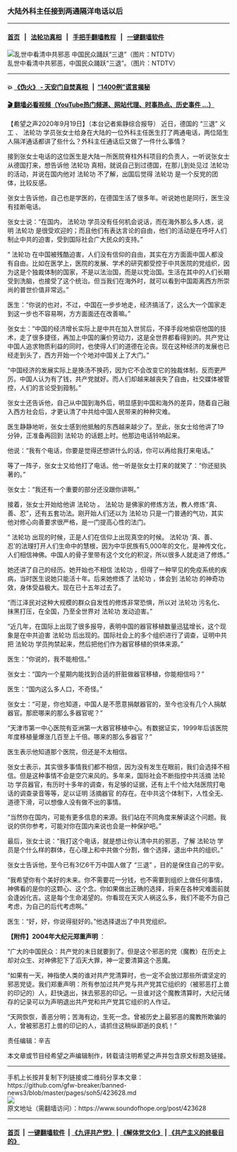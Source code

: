 ### 大陆外科主任接到两通隔洋电话以后
------------------------

#### [首页](https://github.com/gfw-breaker/banned-news3/blob/master/README.md) &nbsp;&nbsp;|&nbsp;&nbsp; [法轮功真相](https://github.com/begood0513/basic/blob/master/README.md)  &nbsp;&nbsp;|&nbsp;&nbsp; [手把手翻墙教程](https://github.com/gfw-breaker/guides/wiki)  &nbsp;&nbsp;|&nbsp;&nbsp; [一键翻墙软件](https://github.com/gfw-breaker/nogfw/blob/master/README.md)  



<div><img alt="乱世中看清中共邪恶 中国民众踊跃“三退”（图片：NTDTV）" src="https://img.soundofhope.org/2020-09/1600567343264.jpg"/>
<br/><figcaption class="caption">
 乱世中看清中共邪恶，中国民众踊跃“三退”。（图片：NTDTV）
</figcaption></div><hr/>

#### 💥 [《伪火》 - 天安门自焚真相 ](http://158.247.195.190:10000/videos/blog/weihuo.html)&nbsp; |&nbsp; [“1400例”谎言揭秘  ](http://158.247.195.190:10000/videos/blog/jiexi1400.html)

#### [ 🎬  翻墙必看视频（YouTube热门频道、网站代理、时事热点、历史事件 ...）](https://github.com/gfw-breaker/links/blob/master/banned.md)

<div><div class="Content__Wrapper sc-1bvya0-0 grZQxZ">
 <p class="meta-top">
  <span class="meta">
   【希望之声2020年9月19日】（本台记者紫静综合报导）
  </span>
  近日，德国的
  <ok href="/term/379681">
   “三退”
  </ok>
  <ok href="/term/87216">
   义工
  </ok>
  、
  <ok href="/term/968">
   法轮功
  </ok>
  学员张女士给身在大陆的一位外科主任医生打了两通电话，两位陌生人隔洋通话都讲了些什么？外科主任通话后又做了一件什么事情？
 </p>
 <p>
  接到张女士电话的这位医生是大陆一所医院脊柱外科项目的负责人，一听说张女士从德国打来，想告诉他
  <ok href="/term/968">
   法轮功
  </ok>
  真相，就说自己到过德国，在那儿到处见过
  <ok href="/term/968">
   法轮功
  </ok>
  的活动，并说在国内他对
  <ok href="/term/968">
   法轮功
  </ok>
  不了解，出国后觉得
  <ok href="/term/968">
   法轮功
  </ok>
  是一个反党的团体，比较反感。
 </p>
 <div class="AD_Embed__Wrap-sc-1xslmin-0 igMuqX module desktop">
  <div>
  </div>
 </div>
 <p>
  张女士告诉他，自己也是学医的，在德国生活了很多年。听说她也是同行，医生没有挂断电话。
 </p>
 <p>
  张女士说：“在国内，
  <ok href="/term/968">
   法轮功
  </ok>
  学员没有任何机会说话，而在海外那么多人炼，说明
  <ok href="/term/968">
   法轮功
  </ok>
  是很受欢迎的；而且他们有表达言论的自由，他们的活动是在呼吁人们制止中共的迫害，受到国际社会广大民众的支持。”
 </p>
 <p>
  “
  <ok href="/term/968">
   法轮功
  </ok>
  在中国被残酷迫害，人们没有信仰的自由，其实在方方面面中国人都没有自由。比如在医学上，医院的发展、学术的研究都受控于中共医院的党组织，因为这是个独裁体制的国家，不是以法治国，而是以党治国。生活在其中的人们长期受到洗脑，也接受了这个统治。但当我们在海外时，就可以看到中国距离西方所崇尚的普世价值非常远。”
 </p>
 <p>
  医生：“你说的也对，不过，中国在一步步地走，经济搞活了，这么大一个国家走到这一步也不容易啊，方方面面还在改善嘛。”
 </p>
 <p>
  张女士：“中国的经济增长实际上是中共在加入世贸后，不择手段地偷窃他国的技术，走了很多捷径，再加上中国的廉价劳动力，这是全世界都看得到的。共产党让中国人追求物质利益的同时，也使得人们的道德在沦丧。现在这种经济的发展也已经走到头了，西方开始一个个地对中国关上了大门。”
 </p>
 <p>
  “中国经济的发展实际上是换汤不换药，因为它不会改变它的独裁体制，反而更严厉。中国人认为有了钱，共产党就好。而人们却越来越丧失了自由，社交媒体被管控，人们的言论受到箝制。”
 </p>
 <p>
  张女士还告诉他，自己从中国到海外后，明显感到中国和海外的差异，随着自己融入西方社会后，才更认清了中共给中国人民带来的种种灾难。
 </p>
 <p>
  医生静静地听，张女士感到他抵触的东西越来越少了。至此，张女士给他讲了19分钟，正准备再回到
  <ok href="/term/968">
   法轮功
  </ok>
  的话题上时。他那边电话铃响起来。
 </p>
 <p>
  他说：“我有个电话，你要是觉得还想讲什么的话，你可以再给我打来电话。”
 </p>
 <p>
  等了一阵子，张女士又给他打了电话。他一听是张女士打来的就笑了：“你还挺执著的。”
 </p>
 <p>
  张女士：“我还有一个重要的部分还没跟你讲啊。”
 </p>
 <p>
  接着，张女士开始给他讲
  <ok href="/term/968">
   法轮功
  </ok>
  。
  <ok href="/term/968">
   法轮功
  </ok>
  是佛家的修炼方法，教人修炼“真、善、忍”，还有五套功法。刚开始人们还以为
  <ok href="/term/968">
   法轮功
  </ok>
  只是一门普通的气功，其实他对修心向善要求很严格，是一门提高心性的法门。
 </p>
 <p>
  “
  <ok href="/term/968">
   法轮功
  </ok>
  出现的时候，正是人们在信仰上出现真空的时候。
  <ok href="/term/968">
   法轮功
  </ok>
  ‘真、善、忍’的法理打开人们生命中的慧根，因为中华民族有5,000年的文化，是神传文化，人们相信神佛。中国人的骨子里带有这个文化的积淀，所以很多人就走进了修炼。”
 </p>
 <p>
  她还讲了自己的经历。她开始也不相信
  <ok href="/term/968">
   法轮功
  </ok>
  ，但得了一种罕见的免疫系统的疾病，当时医生说她只能活十年。后来她修炼了
  <ok href="/term/968">
   法轮功
  </ok>
  ，体会到
  <ok href="/term/968">
   法轮功
  </ok>
  的神奇功效，身体受益极大。现在已十五年过去了。
 </p>
 <div class="AD_Embed__Wrap-sc-1xslmin-0 igMuqX module desktop">
  <div>
  </div>
 </div>
 <p>
  “而江泽民对这种大规模的群众自发性的修炼非常恐惧，所以对
  <ok href="/term/968">
   法轮功
  </ok>
  污名化、抹黑打压，在全国，乃至全世界对
  <ok href="/term/968">
   法轮功
  </ok>
  发动迫害。”
 </p>
 <p>
  “近几年，在国际上出现了很多报导，表明中国的器官移植数量迅猛增长，这个现象是在中共迫害
  <ok href="/term/968">
   法轮功
  </ok>
  后出现的。国际社会上的多个组织进行了调查，证明中共把
  <ok href="/term/968">
   法轮功
  </ok>
  学员拘禁起来，然后把他们作为器官移植的供体来源。”
 </p>
 <p>
  医生：“你说的，我不能相信。”
 </p>
 <p>
  张女士：“国内一个星期内能找到合适的肝脏做器官移植，你能相信吗？”
 </p>
 <p>
  医生：“国内这么多人口，不奇怪。”
 </p>
 <p>
  张女士：“可是，你也知道，中国人是不愿意捐献器官的，至今也没有几个人捐献器官。那麽哪来的那么多器官呢？”
 </p>
 <p>
  “天津市第一中心医院有亚洲第一大器官移植中心。有数据证实，1999年后该医院年度移植量爆涨几百至上千倍。哪来的那么多器官？”
 </p>
 <p>
  医生表示他知道那个医院，但还是不太相信。
 </p>
 <p>
  张女士表示，其实很多事情我们都不相信，因为没有发生在眼前，我们会选择不相信。但是这种事情不会是空穴来风的。多年来，国际社会不断指控中共活摘
  <ok href="/term/968">
   法轮功
  </ok>
  学员器官，有历时十多年的调查，有足够的证据，还有上千个给大陆医院打电话的调查录音等等，足以证明
  <ok href="/term/2188">
   活摘器官
  </ok>
  的存在。在中共这个体制下，人性全无、道德下滑，可以想像人没有做不出的事情。
 </p>
 <p>
  “当然你在国内，可能有更多信息的来源。我们站在不同角度来解读这个问题。我说的供你参考，可能对你在国内来说也会是一种保护吧。”
 </p>
 <p>
  最后，张女士说：“我打这个电话，就是想让你认清中共的邪恶，了解
  <ok href="/term/968">
   法轮功
  </ok>
  学员是个什么样的群体，在心理上和中共做个分割，做个选择，退出中共的组织。”
 </p>
 <p>
  张女士告诉他，至今已有3亿6千万中国人做了
  <ok href="/term/379681">
   “三退”
  </ok>
  ，目的是保住自己的平安。
 </p>
 <p>
  “我希望你有个美好的未来。你不需要花一分钱，也不需要到组织上做任何事情，神佛看的是你的这颗心、这个念。你如果做出正确的选择，将来在各种灾难面前就会逢凶化吉。这是每个生命渴望的。你看现在天灾人祸这么多，我们不能不为自己考虑，为自己的后代考虑啊。”
 </p>
 <p>
  医生：“好，好，你说得挺好的。”他选择退出了中共党组织。
 </p>
 <p>
  <strong>
   【附件】2004年大纪元郑重声明
  </strong>
  ：
 </p>
 <p>
  “广大的中国民众：共产党的末日就要到了。但是这个邪恶的党（魔教）在历史上却对众生、对神佛犯下了滔天大罪，神一定要清算这个恶魔。
 </p>
 <p>
  “如果有一天，神指使人类的谁对共产党清算时，也一定不会放过那些所谓坚定的邪恶党徒。我们郑重声明：所有参加过共产党与共产党其它组织的（被邪恶打上兽的印记的）人，赶快退出，抹去邪恶的印记。一旦谁对这个魔教清算时，大纪元储存的记录可以为声明退出共产党和共产党其它组织的人作证。
 </p>
 <p>
  “天网恢恢，善恶分明；苦海有边，生死一念。曾被历史上最邪恶的魔教所欺骗的人，曾被邪恶打上兽的印记的人，请抓住这稍纵即逝的良机！”
 </p>
 <p class="meta-btm">
  责任编辑：辛吉
 </p>
 <p class="meta-btm">
  本文章或节目经希望之声编辑制作，转载请注明希望之声并包含原文标题及链接。
 </p>
</div>
</div>
<hr/>
手机上长按并复制下列链接或二维码分享本文章：<br/>
https://github.com/gfw-breaker/banned-news3/blob/master/pages/soh5/423628.md <br/>
<a href='https://github.com/gfw-breaker/banned-news3/blob/master/pages/soh5/423628.md'><img src='https://github.com/gfw-breaker/banned-news3/blob/master/pages/soh5/423628.md.png'/></a> <br/>
原文地址（需翻墙访问）：https://www.soundofhope.org/post/423628


------------------------
#### [首页](https://github.com/gfw-breaker/banned-news3/blob/master/README.md) &nbsp;|&nbsp; [一键翻墙软件](https://github.com/gfw-breaker/nogfw/blob/master/README.md) &nbsp;| [《九评共产党》](https://github.com/gfw-breaker/9ping.md/blob/master/README.md#九评之一评共产党是什么) | [《解体党文化》](https://github.com/gfw-breaker/jtdwh.md/blob/master/README.md) | [《共产主义的终极目的》](https://github.com/gfw-breaker/gczydzjmd.md/blob/master/README.md)


<img src='http://gfw-breaker.win/banned-news3/pages/soh5/423628.md' width='0px' height='0px'/>